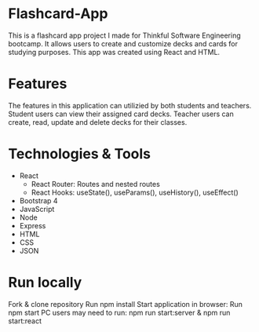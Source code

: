 # Flashcard-App
This is a flashcard app project I made for Thinkful Software Engineering bootcamp. It allows users to create and customize decks and cards for studying purposes. This app was created using React and HTML.

# Features
The features in this application can utilizied by both students and teachers. Student users can view their assigned card decks. Teacher users can create, read, update and delete decks for their classes.

# Technologies & Tools
 - React
   - React Router: Routes and nested routes
   - React Hooks: useState(), useParams(), useHistory(), useEffect()
 - Bootstrap 4
 - JavaScript
 - Node
 - Express
 - HTML
 - CSS
 - JSON
# Run locally
 Fork & clone repository
 Run npm install
 Start application in browser:
 Run npm start
 PC users may need to run: npm run start:server & npm run start:react
